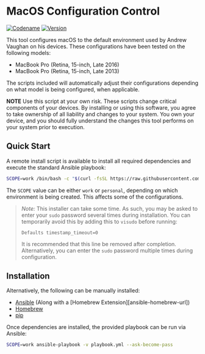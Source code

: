 # MacOS Configuration Control

[![Codename][codename-image]][codename-url]
[![Version][version-image]][codename-url]

This tool configures macOS to the default environment used by Andrew Vaughan on his devices.  These configurations
have been tested on the following models:

* MacBook Pro (Retina, 15-inch, Late 2016)
* MacBook Pro (Retina, 15-inch, Late 2013)

The scripts included will automatically adjust their configurations depending on what model is being configured, when
applicable.

  **NOTE** Use this script at your own risk.  These scripts change critical components of your devices.  By installing
  or using this software, you agree to take ownership of all liability and changes to your system.  You own your
  device, and you should fully understand the changes this tool performs on your system prior to execution.


## Quick Start

A remote install script is available to install all required dependencies and execute the standard Ansible playbook:

```bash
SCOPE=work /bin/bash -c "$(curl -fsSL https://raw.githubusercontent.com/andrewvaughan/mymac/master/install)"
```

The `SCOPE` value can be either `work` or `personal`, depending on which environment is being created.  This affects
some of the configurations.

> *Note:* This installer can take some time.  As such, you may be asked to enter your `sudo` password several times
> during installation.  You can temporarily avoid this by adding this to `visudo` before running:
>
> `Defaults timestamp_timeout=0`
>
> It is recommended that this line be removed after completion.  Alternatively, you can enter the `sudo` password
> multiple times during configuration.


## Installation

Alternatively, the following can be manually installed:

* [Ansible][ansible-url] (Along with a [Homebrew Extension][ansible-homebrew-url])
* [Homebrew][homebrew-url]
* [pip][pip-url]

Once dependencies are installed, the provided playbook can be run via Ansible:

```bash
SCOPE=work ansible-playbook -v playbook.yml --ask-become-pass
```




[version-image]:  https://img.shields.io/badge/macOS-Sierra-blue.svg?style=flat
[version-url]:    http://www.apple.com/macos/sierra/
[codename-image]: https://img.shields.io/badge/Version-10.12.3-blue.svg?style=flat
[codename-url]:   https://developer.apple.com/library/content/releasenotes/MacOSX/WhatsNewInOSX/Articles/OSXv10.html#//apple_ref/doc/uid/TP40017145-SW1

[ansible-url]:    https://www.ansible.com/
[homebrew-url]:   https://brew.sh/
[pip-url]:        https://pypi.python.org/pypi/pip
